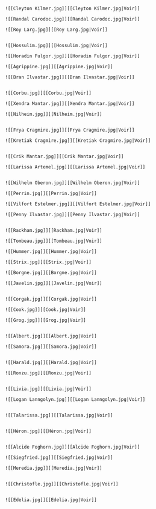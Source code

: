 ```ad-gallery

![[Cleyton Kilmer.jpg]][[Cleyton Kilmer.jpg|Voir]]

![[Randal Carodoc.jpg]][[Randal Carodoc.jpg|Voir]]

![[Roy Larg.jpg]][[Roy Larg.jpg|Voir]]

```

```ad-gallery

![[Hossulim.jpg]][[Hossulim.jpg|Voir]]

![[Horadin Fulgor.jpg]][[Horadin Fulgor.jpg|Voir]]

![[Agrippine.jpg]][[Agrippine.jpg|Voir]]

![[Bran Ilvastar.jpg]][[Bran Ilvastar.jpg|Voir]]

```

```ad-gallery

![[Corbu.jpg]][[Corbu.jpg|Voir]]

![[Xendra Mantar.jpg]][[Xendra Mantar.jpg|Voir]]

![[Nilheim.jpg]][[Nilheim.jpg|Voir]]

```

```ad-gallery

![[Frya Cragmire.jpg]][[Frya Cragmire.jpg|Voir]]

![[Kretiak Cragmire.jpg]][[Kretiak Cragmire.jpg|Voir]]

```

```ad-gallery

![[Crik Mantar.jpg]][[Crik Mantar.jpg|Voir]]

![[Larissa Artemel.jpg]][[Larissa Artemel.jpg|Voir]]
```

```ad-gallery

![[Wilhelm Oberon.jpg]][[Wilhelm Oberon.jpg|Voir]]

![[Perrin.jpg]][[Perrin.jpg|Voir]]

![[Vilfort Estelmer.jpg]][[Vilfort Estelmer.jpg|Voir]]

![[Penny Ilvastar.jpg]][[Penny Ilvastar.jpg|Voir]]
```

```ad-gallery

![[Rackham.jpg]][[Rackham.jpg|Voir]]

![[Tombeau.jpg]][[Tombeau.jpg|Voir]]

![[Hummer.jpg]][[Hummer.jpg|Voir]]

![[Strix.jpg]][[Strix.jpg|Voir]]

![[Borgne.jpg]][[Borgne.jpg|Voir]]

![[Javelin.jpg]][[Javelin.jpg|Voir]]

```

```ad-gallery

![[Corgak.jpg]][[Corgak.jpg|Voir]]

![[Cook.jpg]][[Cook.jpg|Voir]]

![[Grog.jpg]][[Grog.jpg|Voir]]

```

```ad-gallery

![[Albert.jpg]][[Albert.jpg|Voir]]

![[Samora.jpg]][[Samora.jpg|Voir]]

```

```ad-gallery

![[Harald.jpg]][[Harald.jpg|Voir]]

![[Ronzu.jpg]][[Ronzu.jpg|Voir]]
```

```ad-gallery

![[Livia.jpg]][[Livia.jpg|Voir]]

![[Logan Lanngolyn.jpg]][[Logan Lanngolyn.jpg|Voir]]
```

```ad-gallery

![[Talarissa.jpg]][[Talarissa.jpg|Voir]]
```

```ad-gallery

![[Héron.jpg]][[Héron.jpg|Voir]]
```

```ad-gallery

![[Alcide Foghorn.jpg]][[Alcide Foghorn.jpg|Voir]]

![[Siegfried.jpg]][[Siegfried.jpg|Voir]]

![[Meredia.jpg]][[Meredia.jpg|Voir]]
```

```ad-gallery

![[Christofle.jpg]][[Christofle.jpg|Voir]]
```

```ad-gallery

![[Edelia.jpg]][[Edelia.jpg|Voir]]
```